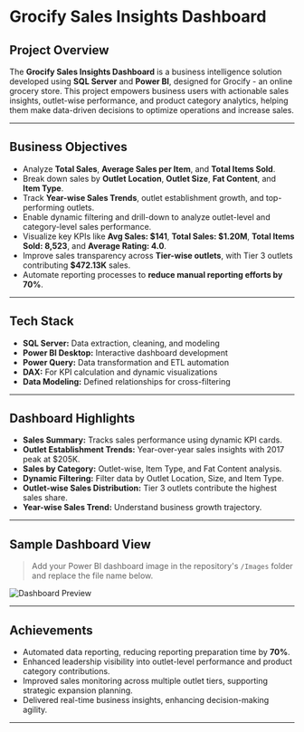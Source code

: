 # Grocify Sales Insights Dashboard 

## Project Overview
The **Grocify Sales Insights Dashboard** is a business intelligence solution developed using **SQL Server** and **Power BI**, designed for Grocify - an online grocery store. This project empowers business users with actionable sales insights, outlet-wise performance, and product category analytics, helping them make data-driven decisions to optimize operations and increase sales.

---

## Business Objectives
- Analyze **Total Sales**, **Average Sales per Item**, and **Total Items Sold**.
- Break down sales by **Outlet Location**, **Outlet Size**, **Fat Content**, and **Item Type**.
- Track **Year-wise Sales Trends**, outlet establishment growth, and top-performing outlets.
- Enable dynamic filtering and drill-down to analyze outlet-level and category-level sales performance.
- Visualize key KPIs like **Avg Sales: $141**, **Total Sales: $1.20M**, **Total Items Sold: 8,523**, and **Average Rating: 4.0**.
- Improve sales transparency across **Tier-wise outlets**, with Tier 3 outlets contributing **$472.13K** sales.
- Automate reporting processes to **reduce manual reporting efforts by 70%**.

---

## Tech Stack
- **SQL Server:** Data extraction, cleaning, and modeling
- **Power BI Desktop:** Interactive dashboard development
- **Power Query:** Data transformation and ETL automation
- **DAX:** For KPI calculation and dynamic visualizations
- **Data Modeling:** Defined relationships for cross-filtering

---

## Dashboard Highlights
- **Sales Summary:** Tracks sales performance using dynamic KPI cards.
- **Outlet Establishment Trends:** Year-over-year sales insights with 2017 peak at $205K.
- **Sales by Category:** Outlet-wise, Item Type, and Fat Content analysis.
- **Dynamic Filtering:** Filter data by Outlet Location, Size, and Item Type.
- **Outlet-wise Sales Distribution:** Tier 3 outlets contribute the highest sales share.
- **Year-wise Sales Trend:** Understand business growth trajectory.

---

## Sample Dashboard View
> Add your Power BI dashboard image in the repository's `/Images` folder and replace the file name below.

![Dashboard Preview](Images/dashboard-snapshot.png)

---

## Achievements
- Automated data reporting, reducing reporting preparation time by **70%**.
- Enhanced leadership visibility into outlet-level performance and product category contributions.
- Improved sales monitoring across multiple outlet tiers, supporting strategic expansion planning.
- Delivered real-time business insights, enhancing decision-making agility.

---
